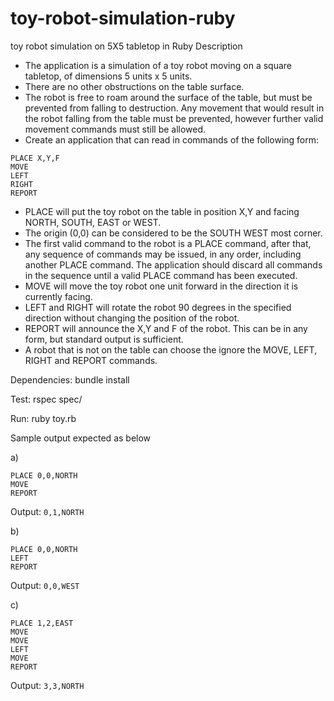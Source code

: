 # toy-robot-simulation-ruby
toy robot simulation on 5X5 tabletop in Ruby
Description

- The application is a simulation of a toy robot moving on a square tabletop,
  of dimensions 5 units x 5 units.
- There are no other obstructions on the table surface.
- The robot is free to roam around the surface of the table, but must be
  prevented from falling to destruction. Any movement that would result in the
  robot falling from the table must be prevented, however further valid
  movement commands must still be allowed.
- Create an application that can read in commands of the following form:

```
PLACE X,Y,F
MOVE
LEFT
RIGHT
REPORT
```

- PLACE will put the toy robot on the table in position X,Y and facing NORTH,
  SOUTH, EAST or WEST.
- The origin (0,0) can be considered to be the SOUTH WEST most corner.
- The first valid command to the robot is a PLACE command, after that, any
  sequence of commands may be issued, in any order, including another PLACE
  command. The application should discard all commands in the sequence until a
  valid PLACE command has been executed.
- MOVE will move the toy robot one unit forward in the direction it is currently
  facing.
- LEFT and RIGHT will rotate the robot 90 degrees in the specified direction
  without changing the position of the robot.
- REPORT will announce the X,Y and F of the robot. This can be in any form, but
  standard output is sufficient.
- A robot that is not on the table can choose the ignore the MOVE, LEFT, RIGHT
  and REPORT commands.

Dependencies: bundle install

Test: rspec spec/

Run: ruby toy.rb



Sample output expected as below

a)

```
PLACE 0,0,NORTH
MOVE
REPORT
```

Output: `0,1,NORTH`

b)

```
PLACE 0,0,NORTH
LEFT
REPORT
```

Output: `0,0,WEST`

c)

```
PLACE 1,2,EAST
MOVE
MOVE
LEFT
MOVE
REPORT
```

Output: `3,3,NORTH`
